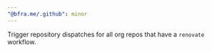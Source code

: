 ```yaml
---
"@bfra.me/.github": minor
---
```


Trigger repository dispatches for all org repos that have a `renovate` workflow.
  